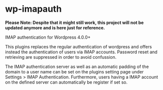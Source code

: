 # wp-imapauth

**Please Note: Despite that it might still work, this project will not be updated anymore and is here just for reference.**

IMAP authentication for Wordpress 4.0.0+

This plugins replaces the regular authentication of wordpress and offers instead the authentication of users via IMAP accounts. Password reset and retrieving are suppressed in order to avoid confussion.

The IMAP authentication server as well as an automatic padding of the domain to a user name can be set on the plugins setting page under Settings > IMAP Authentication. Furthermore, users having a IMAP account on the defined server can automatically be register if set so.
